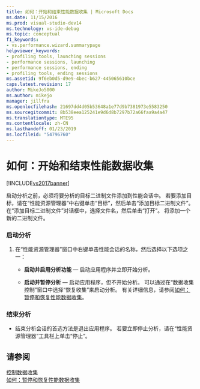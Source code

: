 ```yaml
---
title: 如何：开始和结束性能数据收集 | Microsoft Docs
ms.date: 11/15/2016
ms.prod: visual-studio-dev14
ms.technology: vs-ide-debug
ms.topic: conceptual
f1_keywords:
- vs.performance.wizard.summarypage
helpviewer_keywords:
- profiling tools, launching sessions
- performance sessions, launching
- performance sessions, ending
- profiling tools, ending sessions
ms.assetid: 9f6eb0d5-d9e9-4bec-b627-445065610bce
caps.latest.revision: 17
author: MikeJo5000
ms.author: mikejo
manager: jillfra
ms.openlocfilehash: 21697dd4d05b53648a1e77d9b7381973e5583250
ms.sourcegitcommit: 8b538eea125241e9d6d8b7297b72a66faa9a4a47
ms.translationtype: MTE95
ms.contentlocale: zh-CN
ms.lasthandoff: 01/23/2019
ms.locfileid: "54796760"
---
```

# <a name="how-to-start-and-end-performance-data-collection"></a>如何：开始和结束性能数据收集
[!INCLUDE[vs2017banner](../includes/vs2017banner.md)]

启动分析之前，必须将要分析的目标二进制文件添加到性能会话中。 若要添加目标，请在“性能资源管理器”中右键单击“目标”，然后单击“添加目标二进制文件”。 在“添加目标二进制文件”对话框中，选择文件名，然后单击“打开”。 将添加一个新的二进制文件。  
  
### <a name="to-start-profiling"></a>启动分析  
  
1.  在“性能资源管理器”窗口中右键单击性能会话的名称，然后选择以下选项之一：  
  
    -   **启动并启用分析功能** — 启动应用程序并立即开始分析。  
  
    -   **启动并暂停分析** — 启动应用程序，但不开始分析。 可以通过在“数据收集控制”窗口中选择“恢复收集”来启动分析。 有关详细信息，请参阅[如何：暂停和恢复性能数据收集](../profiling/how-to-pause-and-resume-performance-data-collection.md)。  
  
### <a name="to-end-profiling"></a>结束分析  
  
-   结束分析会话的首选方法是退出应用程序。 若要立即停止分析，请在“性能资源管理器”工具栏上单击“停止”。  
  
## <a name="see-also"></a>请参阅  
 [控制数据收集](../profiling/controlling-data-collection.md)   
 [如何：暂停和恢复性能数据收集](../profiling/how-to-pause-and-resume-performance-data-collection.md)
